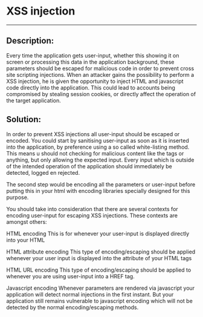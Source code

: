 # XSS injection
-------

## Description:

Every time the application gets user-input, whether this showing it on screen or processing
this data in the application background, these parameters should be escaped for malicious
code in order to prevent cross site scripting injections.
When an attacker gains the possibility to perform a XSS injection,
he is given the opportunity to inject HTML and javascript code directly into the
application. This could lead to accounts being compromised by stealing session cookies,
or directly affect the operation of the target application.


## Solution:

In order to prevent XSS injections all user-input should be escaped or encoded.
You could start by sanitising user-input as soon as it is inserted into the application,
by preference using a so called white-listing method.
This means u should not checking for malicious content like the tags or anything,
but only allowing the expected input. Every input which is outside of the intended operation
of the application should immediately be detected, logged en rejected.

The second step would be encoding all the parameters or user-input before putting this in
your html with encoding libraries specially designed for this purpose.

You should take into consideration that there are several contexts for encoding user-input for
escaping XSS injections. These contexts are amongst others:

HTML encoding
This is for whenever your user-input is displayed directly into your HTML

HTML attribute encoding
This type of encoding/escaping should be applied whenever your user input is displayed into the attribute of
your HTML tags

HTML URL encoding
This type of encoding/escaping should be applied to whenever you are using user-input into a HREF
tag.

Javascript encoding
Whenever parameters are rendered via javascript your application will detect normal injections
in the first instant. But your application still remains vulnerable to javascript encoding which will not
be detected by the normal encoding/escaping methods.
